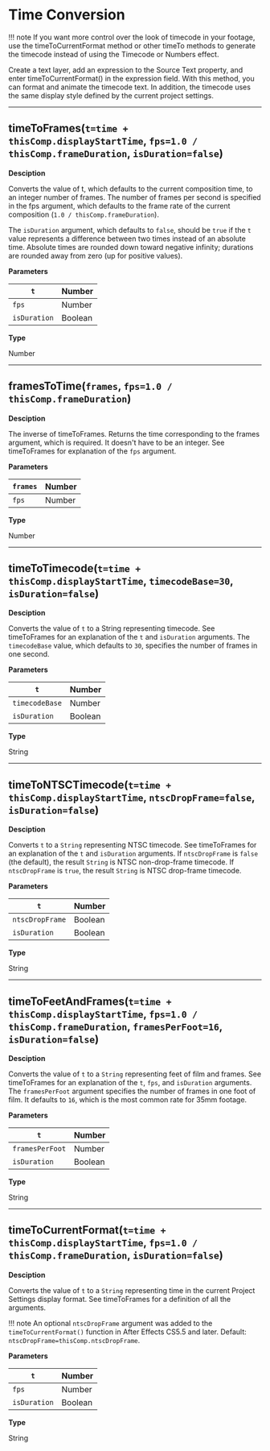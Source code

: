 # Time Conversion

!!! note
    If you want more control over the look of timecode in your footage, use the timeToCurrentFormat method or other timeTo methods to generate the timecode instead of using the Timecode or Numbers effect.

Create a text layer, add an expression to the Source Text property, and enter timeToCurrentFormat() in the expression field. With this method, you can format and animate the timecode text. In addition, the timecode uses the same display style defined by the current project settings.

---

## timeToFrames(`t=time + thisComp.displayStartTime`, `fps=1.0 / thisComp.frameDuration`, `isDuration=false`)

**Desciption**

Converts the value of t, which defaults to the current composition time, to an integer number of frames. The number of frames per second is specified in the fps argument, which defaults to the frame rate of the current composition (`1.0 / thisComp.frameDuration`).

The `isDuration` argument, which defaults to `false`, should be `true` if the `t` value represents a difference between two times instead of an absolute time. Absolute times are rounded down toward negative infinity; durations are rounded away from zero (up for positive values).

**Parameters**

| `t`          | Number   |
|--------------|----------|
| `fps`        | Number   |
| `isDuration` | Boolean  |

**Type**

Number

---

## framesToTime(`frames`, `fps=1.0 / thisComp.frameDuration`)

**Desciption**

The inverse of timeToFrames. Returns the time corresponding to the frames argument, which is required. It doesn't have to be an integer. See timeToFrames for explanation of the `fps` argument.

**Parameters**

| `frames`   | Number   |
|------------|----------|
| `fps`      | Number   |

**Type**

Number

---

## timeToTimecode(`t=time + thisComp.displayStartTime`, `timecodeBase=30`, `isDuration=false`)

**Desciption**

Converts the value of `t` to a String representing timecode. See timeToFrames for an explanation of the `t` and `isDuration` arguments. The `timecodeBase` value, which defaults to `30`, specifies the number of frames in one second.

**Parameters**

| `t`            | Number   |
|----------------|----------|
| `timecodeBase` | Number   |
| `isDuration`   | Boolean  |

**Type**

String

---

## timeToNTSCTimecode(`t=time + thisComp.displayStartTime`, `ntscDropFrame=false`, `isDuration=false`)

**Desciption**

Converts `t` to a `String` representing NTSC timecode. See timeToFrames for an explanation of the `t` and `isDuration` arguments. If `ntscDropFrame` is `false` (the default), the result `String` is NTSC non-drop-frame timecode. If `ntscDropFrame` is `true`, the result `String` is NTSC drop-frame timecode.

**Parameters**

| `t`             | Number   |
|-----------------|----------|
| `ntscDropFrame` | Boolean  |
| `isDuration`    | Boolean  |

**Type**

String

---

## timeToFeetAndFrames(`t=time + thisComp.displayStartTime`, `fps=1.0 / thisComp.frameDuration`, `framesPerFoot=16`, `isDuration=false`)

**Desciption**

Converts the value of `t` to a `String` representing feet of film and frames. See timeToFrames for an explanation of the `t`, `fps`, and `isDuration` arguments. The `framesPerFoot` argument specifies the number of frames in one foot of film. It defaults to `16`, which is the most common rate for 35mm footage.

**Parameters**

| `t`             | Number   |
|-----------------|----------|
| `framesPerFoot` | Number   |
| `isDuration`    | Boolean  |

**Type**

String

---

## timeToCurrentFormat(`t=time + thisComp.displayStartTime`, `fps=1.0 / thisComp.frameDuration`, `isDuration=false`)

**Desciption**

Converts the value of `t` to a `String` representing time in the current Project Settings display format. See timeToFrames for a definition of all the arguments.

!!! note
    An optional `ntscDropFrame` argument was added to the `timeToCurrentFormat()` function in After Effects CS5.5 and later. Default: `ntscDropFrame=thisComp.ntscDropFrame`.

**Parameters**

| `t`          | Number   |
|--------------|----------|
| `fps`        | Number   |
| `isDuration` | Boolean  |

**Type**

String
